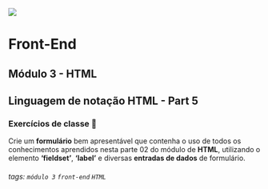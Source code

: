 ![](https://portal.alphaedtech.org.br/images/edtech/logo-edtech.webp)
# Front-End 
## Módulo 3 - HTML
## Linguagem de notação HTML - Part 5
### Exercícios de classe 🏫

Crie um <b>formulário</b> bem apresentável que contenha o uso de todos os conhecimentos aprendidos nesta parte 02 do módulo de <b>HTML</b>, utilizando o elemento <b>‘fieldset’</b>, <b>‘label’</b> e diversas <b>entradas de dados</b> de formulário.

###### tags: `módulo 3` `front-end` `HTML`